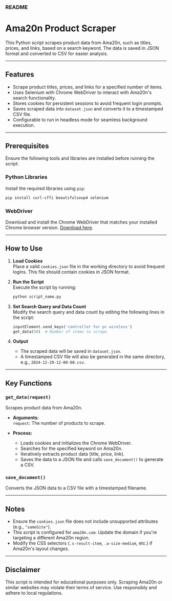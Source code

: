 ### README  

# Ama20n Product Scraper  

This Python script scrapes product data from Ama20n, such as titles, prices, and links, based on a search keyword. The data is saved in JSON format and converted to CSV for easier analysis.  

---

## Features  

- Scrape product titles, prices, and links for a specified number of items.  
- Uses Selenium with Chrome WebDriver to interact with Ama20n's search functionality.  
- Stores cookies for persistent sessions to avoid frequent login prompts.  
- Saves scraped data into `dataset.json` and converts it to a timestamped CSV file.  
- Configurable to run in headless mode for seamless background execution.  

---

## Prerequisites  

Ensure the following tools and libraries are installed before running the script:  

### Python Libraries  
Install the required libraries using `pip`:  
```bash  
pip install curl-cffi beautifulsoup4 selenium  
```  

### WebDriver  
Download and install the Chrome WebDriver that matches your installed Chrome browser version. [Download here](https://chromedriver.chromium.org/downloads).  

---

## How to Use  

1. **Load Cookies**  
   Place a valid `cookies.json` file in the working directory to avoid frequent logins. This file should contain cookies in JSON format.  

2. **Run the Script**  
   Execute the script by running:  
   ```bash  
   python script_name.py  
   ```  

3. **Set Search Query and Data Count**  
   Modify the search query and data count by editing the following lines in the script:  
   ```python  
   inputElement.send_keys('controller for pc wireless')  
   get_data(50)  # Number of items to scrape  
   ```  

4. **Output**  
   - The scraped data will be saved in `dataset.json`.  
   - A timestamped CSV file will also be generated in the same directory, e.g., `2024-12-29-12-00-00.csv`.  

---

## Key Functions  

### `get_data(request)`  
Scrapes product data from Ama20n.  

- **Arguments:**  
  `request`: The number of products to scrape.  

- **Process:**  
  - Loads cookies and initializes the Chrome WebDriver.  
  - Searches for the specified keyword on Ama20n.  
  - Iteratively extracts product data (title, price, link).  
  - Saves the data to a JSON file and calls `save_document()` to generate a CSV.  

### `save_document()`  
Converts the JSON data to a CSV file with a timestamped filename.  

---

## Notes  

- Ensure the `cookies.json` file does not include unsupported attributes (e.g., `"sameSite"`).  
- This script is configured for `ama20n.com`. Update the domain if you're targeting a different Ama20n region.  
- Modify the CSS selectors (`.s-result-item`, `.a-size-medium`, etc.) if Ama20n's layout changes.  

---

## Disclaimer  

This script is intended for educational purposes only. Scraping Ama20n or similar websites may violate their terms of service. Use responsibly and adhere to local regulations.